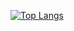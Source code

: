 [![Top Langs](https://github-readme-stats.vercel.app/api/top-langs/?username=kapitanjaszczur)](https://github.com/anuraghazra/github-readme-stats)
